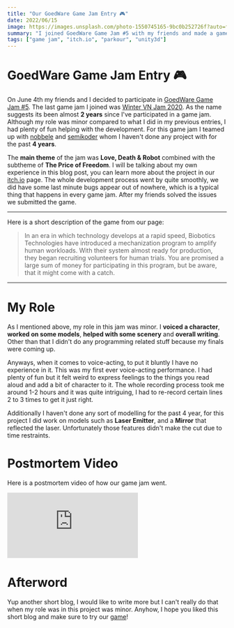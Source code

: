```yaml
---
title: "Our GoedWare Game Jam Entry 🎮"
date: 2022/06/15
image: https://images.unsplash.com/photo-1550745165-9bc0b252726f?auto=format&fit=crop&w=500&h=500&q=30
summary: "I joined GoedWare Game Jam #5 with my friends and made a game about biobotics. My role wasn't major but I got to experience something I've never done before. Make sure to watch our postmortem video!"
tags: ["game jam", "itch.io", "parkour", "unity3d"]
---
```


# GoedWare Game Jam Entry 🎮

On June 4th my friends and I decided to participate in [GoedWare Game Jam #5](https://itch.io/jam/goedware-game-jam-5). The last game jam I joined was [Winter VN Jam 2020](https://itch.io/jam/winter-vn-jam-2020/rate/826293). As the name suggests its been almost **2 years** since I've participated in a game jam. Although my role was minor compared to what I did in my previous entries, I had plenty of fun helping with the development. For this game jam I teamed up with [nobbele](https://nobbele.dev) and [semikoder](https://www.youtube.com/channel/UCey0WKLnnYF_98GsUsiE22w) whom I haven't done any project with for the past **4 years**.

The **main theme** of the jam was **Love, Death & Robot** combined with the subtheme of **The Price of Freedom**. I will be talking about my own experience in this blog post, you can learn more about the project in our [itch.io](https://semikoder.itch.io/project-biobot) page. The whole development process went by quite smoothly, we did have some last minute bugs appear out of nowhere, which is a typical thing that happens in every game jam. After my friends solved the issues we submitted the game.

---

Here is a short description of the game from our page:

> In an era in which technology develops at a rapid speed, Biobotics Technologies have introduced a mechanization program to amplify human workloads. With their system almost ready for production, they began recruiting volunteers for human trials. You are promised a large sum of money for participating in this program, but be aware, that it might come with a catch.

---

# My Role

As I mentioned above, my role in this jam was minor. I **voiced a character**, **worked on some models**, **helped with some scenery** and **overall writing**. Other than that I didn't do any programming related stuff because my finals were coming up.

Anyways, when it comes to voice-acting, to put it bluntly I have no experience in it. This was my first ever voice-acting performance. I had plenty of fun but it felt weird to express feelings to the things you read aloud and add a bit of character to it. The whole recording process took me around 1-2 hours and it was quite intriguing, I had to re-record certain lines 2 to 3 times to get it just right.

Additionally I haven't done any sort of modelling for the past 4 year, for this project I did work on models such as **Laser Emitter**, and a **Mirror** that reflected the laser. Unfortunately those features didn't make the cut due to time restraints.

# Postmortem Video

Here is a postmortem video of how our game jam went.

<iframe loading="lazy" src="https://www.youtube.com/embed/lzPHjSEOwVU" title="I joined a Game Jam and made a Game in a Week" frameborder="0" allow="accelerometer; autoplay; clipboard-write; encrypted-media; gyroscope; picture-in-picture" allowfullscreen></iframe>

# Afterword

Yup another short blog, I would like to write more but I can't really do that when my role was in this project was minor. Anyhow, I hope you liked this short blog and make sure to try our [game](https://semikoder.itch.io/project-biobot)!
